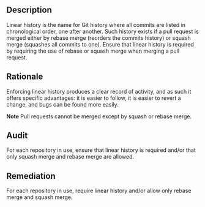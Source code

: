 ## Description

Linear history is the name for Git history where all commits are listed in chronological order, one after another. Such history exists if a pull request is merged either by rebase merge (reorders the commits history) or squash merge (squashes all commits to one). Ensure that linear history is required by requiring the use of rebase or squash merge when merging a pull request.

## Rationale

Enforcing linear history produces a clear record of activity, and as such it offers specific advantages: it is easier to follow, it is easier to revert a change, and bugs can be found more easily.

**Note** Pull requests cannot be merged except by squash or rebase merge.

## Audit

For each repository in use, ensure that linear history is required and/or that only squash merge and rebase merge are allowed.

## Remediation

For each repository in use, require linear history and/or allow only rebase merge and squash merge.
